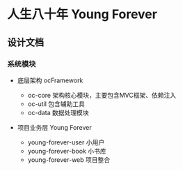 # 人生八十年 Young Forever

## 设计文档

### 系统模块

* 底层架构 ocFramework
    * oc-core 架构核心模块，主要包含MVC框架、依赖注入
    * oc-util 包含辅助工具
    * oc-data 数据处理模块


* 项目业务层 Young Forever
    * young-forever-user 小用户
    * young-forever-book 小书库
    * young-forever-web  项目整合
